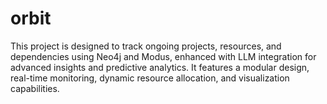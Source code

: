 # orbit
This project is designed to track ongoing projects, resources, and dependencies using Neo4j and Modus, enhanced with LLM integration for advanced insights and predictive analytics. It features a modular design, real-time monitoring, dynamic resource allocation, and visualization capabilities.
